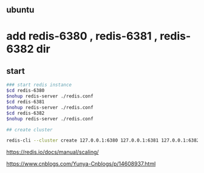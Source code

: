 ## ubuntu

# add redis-6380 , redis-6381 , redis-6382 dir

## start

```bash
### start redis instance
$cd redis-6380
$nohup redis-server ./redis.conf
$cd redis-6381
$nohup redis-server ./redis.conf
$cd redis-6382
$nohup redis-server ./redis.conf

## create cluster

redis-cli --cluster create 127.0.0.1:6380 127.0.0.1:6381 127.0.0.1:6382 127.0.0.1:6383 127.0.0.1:6384  127.0.0.1:6385 --cluster-replicas 1
```



https://redis.io/docs/manual/scaling/

https://www.cnblogs.com/Yunya-Cnblogs/p/14608937.html
